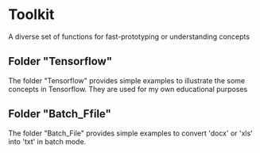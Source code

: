 # Toolkit
A diverse set of functions for fast-prototyping or understanding concepts

## Folder "Tensorflow"
The folder "Tensorflow" provides simple examples to illustrate the some concepts in Tensorflow. They are used for my own educational purposes

## Folder "Batch_Ffile"
The folder "Batch_File" provides simple examples to convert 'docx' or 'xls' into 'txt' in batch mode.
